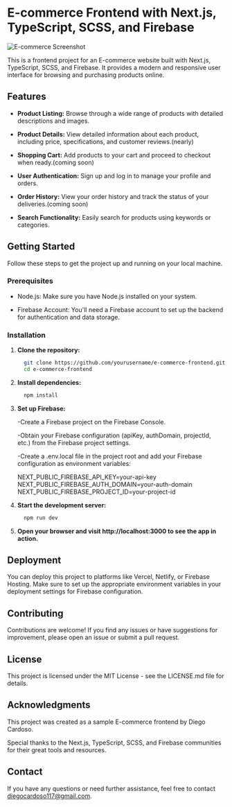 # E-commerce Frontend with Next.js, TypeScript, SCSS, and Firebase

![E-commerce Screenshot](https://github.com/DiegoCard117/Ecommerce/assets/116022530/000af01c-597c-4d9a-8b89-d90f62d39dc4)

This is a frontend project for an E-commerce website built with Next.js, TypeScript, SCSS, and Firebase. It provides a modern and responsive user interface for browsing and purchasing products online.

## Features

- **Product Listing:** Browse through a wide range of products with detailed descriptions and images.

- **Product Details:** View detailed information about each product, including price, specifications, and customer reviews.(nearly)

- **Shopping Cart:** Add products to your cart and proceed to checkout when ready.(coming soon)

- **User Authentication:** Sign up and log in to manage your profile and orders.

- **Order History:** View your order history and track the status of your deliveries.(coming soon)

- **Search Functionality:** Easily search for products using keywords or categories.

## Getting Started

Follow these steps to get the project up and running on your local machine.

### Prerequisites

- Node.js: Make sure you have Node.js installed on your system.

- Firebase Account: You'll need a Firebase account to set up the backend for authentication and data storage.

### Installation

1. **Clone the repository:**

   ```bash
     git clone https://github.com/yourusername/e-commerce-frontend.git
     cd e-commerce-frontend

2. **Install dependencies:**

   ```bash
     npm install

3. **Set up Firebase:**
     
   -Create a Firebase project on the Firebase Console.

   -Obtain your Firebase configuration (apiKey, authDomain, projectId, etc.) from the Firebase project settings.
    
   -Create a .env.local file in the project root and add your Firebase configuration as environment variables:

     NEXT_PUBLIC_FIREBASE_API_KEY=your-api-key
     NEXT_PUBLIC_FIREBASE_AUTH_DOMAIN=your-auth-domain
     NEXT_PUBLIC_FIREBASE_PROJECT_ID=your-project-id

4. **Start the development server:**
    
   ```bash
     npm run dev

5. **Open your browser and visit http://localhost:3000 to see the app in action.**


## Deployment
You can deploy this project to platforms like Vercel, Netlify, or Firebase Hosting. Make sure to set up the appropriate environment variables in your deployment settings for Firebase configuration.

## Contributing
Contributions are welcome! If you find any issues or have suggestions for improvement, please open an issue or submit a pull request.

## License
This project is licensed under the MIT License - see the LICENSE.md file for details.

## Acknowledgments
This project was created as a sample E-commerce frontend by Diego Cardoso.

Special thanks to the Next.js, TypeScript, SCSS, and Firebase communities for their great tools and resources.

## Contact
If you have any questions or need further assistance, feel free to contact diegocardoso117@gmail.com.






   
